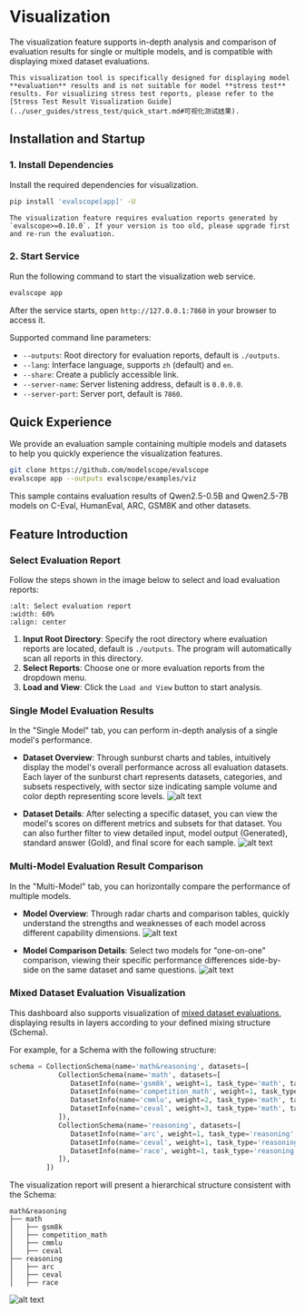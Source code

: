 # Visualization

The visualization feature supports in-depth analysis and comparison of evaluation results for single or multiple models, and is compatible with displaying mixed dataset evaluations.

```{important}
This visualization tool is specifically designed for displaying model **evaluation** results and is not suitable for model **stress test** results. For visualizing stress test reports, please refer to the [Stress Test Result Visualization Guide](../user_guides/stress_test/quick_start.md#可视化测试结果).
```

## Installation and Startup

### 1. Install Dependencies

Install the required dependencies for visualization.
```bash
pip install 'evalscope[app]' -U
```
```{note}
The visualization feature requires evaluation reports generated by `evalscope>=0.10.0`. If your version is too old, please upgrade first and re-run the evaluation.
```

### 2. Start Service

Run the following command to start the visualization web service.
```bash
evalscope app
```
After the service starts, open `http://127.0.0.1:7860` in your browser to access it.

Supported command line parameters:
- `--outputs`: Root directory for evaluation reports, default is `./outputs`.
- `--lang`: Interface language, supports `zh` (default) and `en`.
- `--share`: Create a publicly accessible link.
- `--server-name`: Server listening address, default is `0.0.0.0`.
- `--server-port`: Server port, default is `7860`.

## Quick Experience

We provide an evaluation sample containing multiple models and datasets to help you quickly experience the visualization features.

```bash
git clone https://github.com/modelscope/evalscope
evalscope app --outputs evalscope/examples/viz
```
This sample contains evaluation results of Qwen2.5-0.5B and Qwen2.5-7B models on C-Eval, HumanEval, ARC, GSM8K and other datasets.

## Feature Introduction

### Select Evaluation Report

Follow the steps shown in the image below to select and load evaluation reports:

```{image} ./images/setting.png
:alt: Select evaluation report
:width: 60%
:align: center
```

1.  **Input Root Directory**: Specify the root directory where evaluation reports are located, default is `./outputs`. The program will automatically scan all reports in this directory.
2.  **Select Reports**: Choose one or more evaluation reports from the dropdown menu.
3.  **Load and View**: Click the `Load and View` button to start analysis.

### Single Model Evaluation Results

In the "Single Model" tab, you can perform in-depth analysis of a single model's performance.

- **Dataset Overview**: Through sunburst charts and tables, intuitively display the model's overall performance across all evaluation datasets. Each layer of the sunburst chart represents datasets, categories, and subsets respectively, with sector size indicating sample volume and color depth representing score levels.
  ![alt text](./images/report_overview.png)

- **Dataset Details**: After selecting a specific dataset, you can view the model's scores on different metrics and subsets for that dataset. You can also further filter to view detailed input, model output (Generated), standard answer (Gold), and final score for each sample.
  ![alt text](./images/single_dataset.png)

### Multi-Model Evaluation Result Comparison

In the "Multi-Model" tab, you can horizontally compare the performance of multiple models.

- **Model Overview**: Through radar charts and comparison tables, quickly understand the strengths and weaknesses of each model across different capability dimensions.
  ![alt text](./images/model_compare.png)

- **Model Comparison Details**: Select two models for "one-on-one" comparison, viewing their specific performance differences side-by-side on the same dataset and same questions.
  ![alt text](https://sail-moe.oss-cn-hangzhou.aliyuncs.com/yunlin/images/evalscope/doc/model_compare_viz.jpg)

### Mixed Dataset Evaluation Visualization

This dashboard also supports visualization of [mixed dataset evaluations](../advanced_guides/collection/index.md), displaying results in layers according to your defined mixing structure (Schema).

For example, for a Schema with the following structure:
```python
schema = CollectionSchema(name='math&reasoning', datasets=[
            CollectionSchema(name='math', datasets=[
               DatasetInfo(name='gsm8k', weight=1, task_type='math', tags=['en', 'math']),
               DatasetInfo(name='competition_math', weight=1, task_type='math', tags=['en', 'math']),
               DatasetInfo(name='cmmlu', weight=2, task_type='math', tags=['zh', 'math'], args={'subset_list': ['college_mathematics', 'high_school_mathematics']}),
               DatasetInfo(name='ceval', weight=3, task_type='math', tags=['zh', 'math'], args={'subset_list': ['advanced_mathematics', 'high_school_mathematics', 'discrete_mathematics', 'middle_school_mathematics']}),
            ]),
            CollectionSchema(name='reasoning', datasets=[
               DatasetInfo(name='arc', weight=1, task_type='reasoning', tags=['en', 'reasoning']),
               DatasetInfo(name='ceval', weight=1, task_type='reasoning', tags=['zh', 'reasoning'], args={'subset_list': ['logic']}),
               DatasetInfo(name='race', weight=1, task_type='reasoning', tags=['en', 'reasoning']),
            ]),
         ])
```

The visualization report will present a hierarchical structure consistent with the Schema:
```text
math&reasoning
├── math
│   ├── gsm8k
│   ├── competition_math
│   ├── cmmlu
│   ├── ceval
├── reasoning
│   ├── arc
│   ├── ceval
│   ├── race
```
![alt text](./images/collection.png)